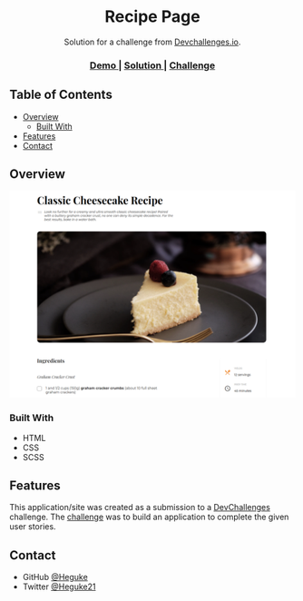 <h1 align="center">Recipe Page</h1>

<div align="center">
   Solution for a challenge from  <a href="http://devchallenges.io" target="_blank">Devchallenges.io</a>.
</div>

<div align="center">
  <h3>
    <a href="https://heguke.github.io/recipe-page/">
      Demo
    </a>
    <span> | </span>
    <a href="https://devchallenges.io/solutions/OcbBB62vL9kxZhWkyyaF">
      Solution
    </a>
    <span> | </span>
    <a href="https://github.com/Kelex-21/recipe-page">
      Challenge
    </a>
  </h3>
</div>


## Table of Contents

- [Overview](#overview)
  - [Built With](#built-with)
- [Features](#features)
- [Contact](#contact)


## Overview

<img src="assets/screenshot/screenshot_desktop.png" />


### Built With

- HTML
- CSS
- SCSS

## Features

This application/site was created as a submission to a [DevChallenges](https://devchallenges.io/challenges) challenge. The [challenge](https://devchallenges.io/challenges/hhmesazsqgKXrTkYkt0U) was to build an application to complete the given user stories.


## Contact

- GitHub [@Heguke](https://github.com/heguke)
- Twitter [@Heguke21](https://twitter.com/heguke)
